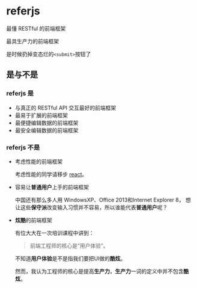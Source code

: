 # referjs

最懂 RESTful 的前端框架

最具生产力的前端框架

是时候扔掉变态烂的`<submit>`按钮了

## 是与不是

### referjs 是
* 与真正的 RESTful API 交互最好的前端框架
* 最易于扩展的前端框架
* 最便捷编辑数据的前端框架
* 最安全编辑数据的前端框架

### referjs 不是
* 考虑性能的前端框架

  考虑性能的同学请移步 [react](https://github.com/facebook/react)。
  
* 容易让**普通用户**上手的前端框架

  中国还有那么多人用 WindowsXP、Office 2013和Internet Explorer 8，
  想让这些**保守派**改变输入习惯并不容易，所以谁能代表**普通用户**呢？
  
* **炫酷**的前端框架

  有位大大在一次培训课程中讲到：
  > 前端工程师的核心是“用户体验”。
  
  不知道**用户体验**是不是指我们要把UI做的**酷炫**。
  
  然而，我认为工程师的核心是提高**生产力**，**生产力**一词的定义中并不包含**酷炫**。
